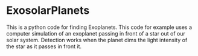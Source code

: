 # ExosolarPlanets
This is a python code for finding Exoplanets.
This code for example uses a computer simulation of an exoplanet passing in front of a star out of our solar system.
Detection works when the planet dims the light intensity of the star as it passes in front it.
